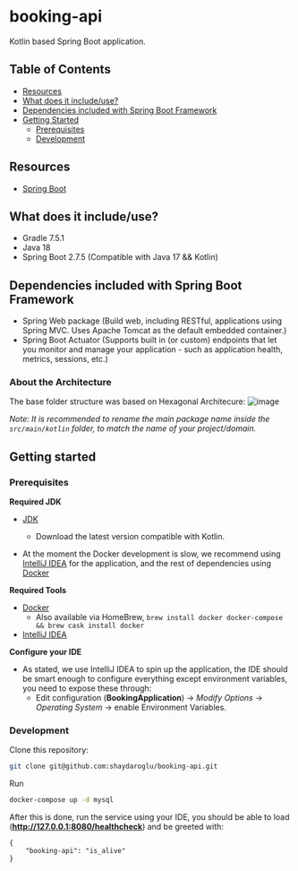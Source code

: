 # booking-api

Kotlin based Spring Boot application.

## Table of Contents
* [Resources](#resources)
* [What does it include/use?](#what-does-it-includeuse)
* [Dependencies included with Spring Boot Framework](#dependencies-included-with-spring-boot-framework)
* [Getting Started](#getting-started)
    * [Prerequisites](#prerequisites)
    * [Development](#development)



## Resources
* [Spring Boot](https://spring.io/projects/spring-boot)

## What does it include/use?

- Gradle 7.5.1
- Java 18
- Spring Boot 2.7.5 (Compatible with Java 17 && Kotlin)

## Dependencies included with Spring Boot Framework

- Spring Web package (Build web, including RESTful, applications using Spring MVC. Uses Apache Tomcat as the default embedded container.)
- Spring Boot Actuator (Supports built in (or custom) endpoints that let you monitor and manage your application - such as application health, metrics, sessions, etc.)

### About the Architecture

The base folder structure was based on Hexagonal Architecure:
![image](https://user-images.githubusercontent.com/15172908/202044518-36d720d3-fadc-41d4-8696-e9787a685f75.png)


_Note: It is recommended to rename the main package name inside the `src/main/kotlin` folder, to match the name of your project/domain._

## Getting started
### Prerequisites

**Required JDK**
- [JDK](https://www.oracle.com/java/technologies/downloads/)
    * Download the latest version compatible with Kotlin.

- At the moment the Docker development is slow, we recommend using [IntelliJ IDEA](https://www.jetbrains.com/idea/) for the application, and the rest of dependencies using [Docker](https://docs.docker.com/desktop/mac/install/)

**Required Tools**
- [Docker](https://docs.docker.com/desktop/mac/install/)
    * Also available via HomeBrew, `brew install docker docker-compose && brew cask install docker`
- [IntelliJ IDEA](https://www.jetbrains.com/idea/download/#section=mac)

**Configure your IDE**
- As stated, we use IntelliJ IDEA to spin up the application, the IDE should be smart enough to configure everything except environment variables, you need to expose these through:
    - Edit configuration (**BookingApplication**) -> *Modify Options* -> *Operating System* -> enable Environment Variables.


### Development

Clone this repository:
```bash
git clone git@github.com:shaydaroglu/booking-api.git
```

Run
```bash
docker-compose up -d mysql
```
After this is done, run the service using your IDE, you should be able to load (**http://127.0.0.1:8080/healthcheck**) and be greeted with:
```text
{
	"booking-api": "is_alive"
}
```


